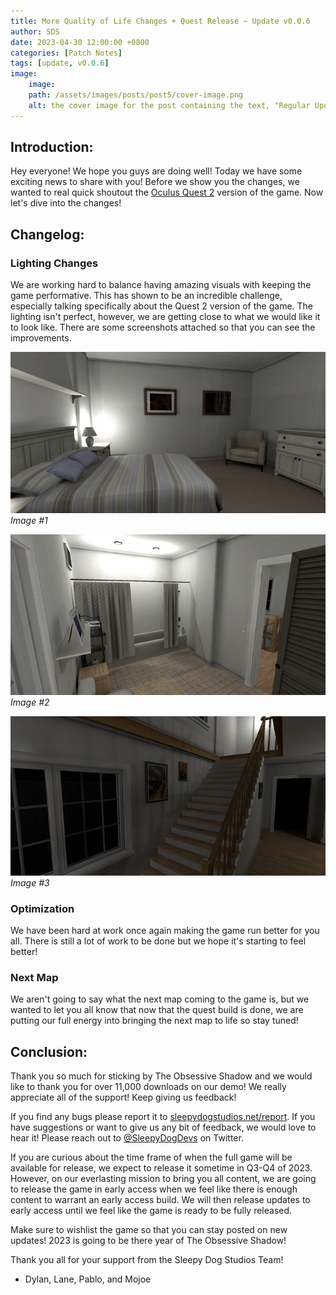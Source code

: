 ```yaml
---
title: More Quality of Life Changes + Quest Release ~ Update v0.0.6
author: SDS
date: 2023-04-30 12:00:00 +0800
categories: [Patch Notes]
tags: [update, v0.0.6]
image:
    image:
    path: /assets/images/posts/post5/cover-image.png
    alt: the cover image for the post containing the text, "Regular Update v0.0.6"
---
```


## Introduction:

Hey everyone! We hope you guys are doing well! Today we have some exciting news to share with you! Before we show you the changes, we wanted to real quick shoutout the [Oculus Quest 2](https://www.oculus.com/experiences/quest/5698959206825837/) version of the game. Now let's dive into the changes!

## Changelog:

### Lighting Changes

We are working hard to balance having amazing visuals with keeping the game performative. This has shown to be an incredible challenge, especially talking specifically about the Quest 2 version of the game. The lighting isn't perfect, however, we are getting close to what we would like it to look like. There are some screenshots attached so that you can see the improvements.

![Desktop View](/assets/images/posts/post5/img1.jpg)
_Image #1_

![Desktop View](/assets/images/posts/post5/img2.jpg)
_Image #2_

![Desktop View](/assets/images/posts/post5/img3.jpg)
_Image #3_

### Optimization

We have been hard at work once again making the game run better for you all. There is still a lot of work to be done but we hope it's starting to feel better!

### Next Map

We aren't going to say what the next map coming to the game is, but we wanted to let you all know that now that the quest build is done, we are putting our full energy into bringing the next map to life so stay tuned!

## Conclusion:

Thank you so much for sticking by The Obsessive Shadow and we would like to thank you for over 11,000 downloads on our demo! We really appreciate all of the support! Keep giving us feedback!

If you find any bugs please report it to [sleepydogstudios.net/report](https://www.sleepydogstudios.net/report). If you have suggestions or want to give us any bit of feedback, we would love to hear it! Please reach out to [@SleepyDogDevs](https://twitter.com/sleepydogdevs) on Twitter.

If you are curious about the time frame of when the full game will be available for release, we expect to release it sometime in Q3-Q4 of 2023. However, on our everlasting mission to bring you all content, we are going to release the game in early access when we feel like there is enough content to warrant an early access build. We will then release updates to early access until we feel like the game is ready to be fully released.

Make sure to wishlist the game so that you can stay posted on new updates! 2023 is going to be there year of The Obsessive Shadow!


Thank you all for your support from the Sleepy Dog Studios Team!

- Dylan, Lane, Pablo, and Mojoe